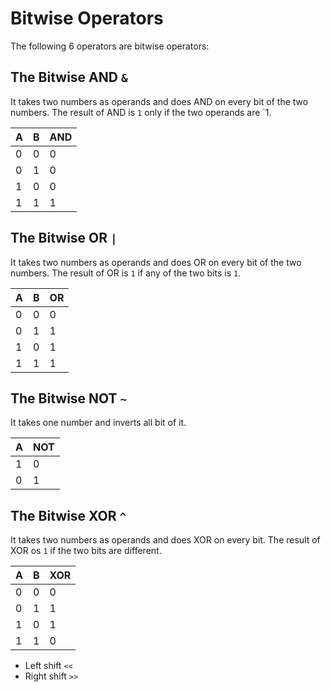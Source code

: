 # Bitwise Operators

The following 6 operators are bitwise operators:

## The **Bitwise AND** `&`

It takes two numbers as operands and does AND on every bit of the two numbers. The result of AND is `1` only if the two
operands are `1.

| A   | B   | AND |
|-----|-----|-----|
| 0   | 0   | 0   |
| 0   | 1   | 0   |
| 1   | 0   | 0   |
| 1   | 1   | 1   |

## The **Bitwise OR** `|`

It takes two numbers as operands and does OR on every bit of the two numbers. The result of OR is `1` if any of the two
bits is `1`.

| A   | B   | OR   |
|-----|-----|------|
| 0   | 0   | 0    |
| 0   | 1   | 1    |
| 1   | 0   | 1    |
| 1   | 1   | 1    |

## The **Bitwise NOT** `~`

It takes one number and inverts all bit of it.

| A   | NOT |
|-----|-----|
| 1   | 0   |
| 0   | 1   |

## The **Bitwise XOR** `^`

It takes two numbers as operands and does XOR on every bit. The result of XOR os `1` if the two bits are different.

| A   | B   | XOR |
|-----|-----|-----|
| 0   | 0   | 0   |
| 0   | 1   | 1   |
| 1   | 0   | 1   |
| 1   | 1   | 0   |

- Left shift `<<`
- Right shift `>>`

